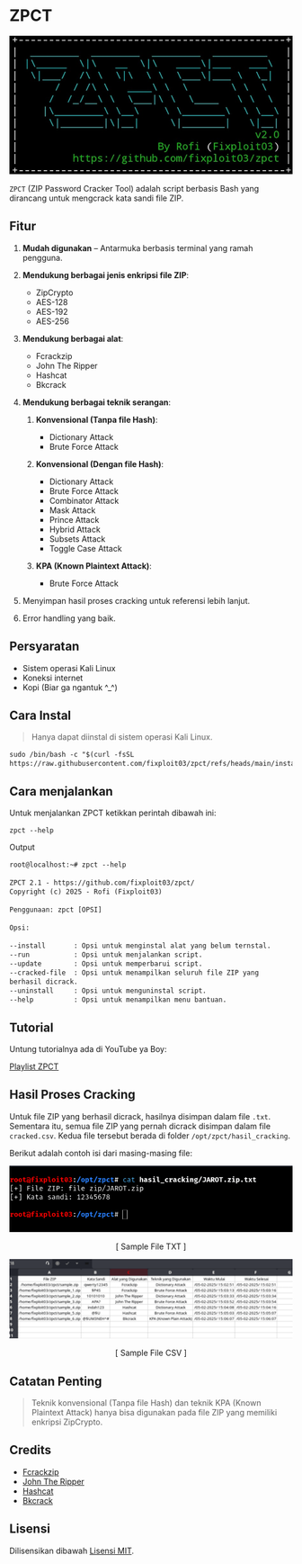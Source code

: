 # ZPCT

![](https://github.com/fixploit03/zpct/blob/main/img/zpct.jpg)

`ZPCT` (ZIP Password Cracker Tool) adalah script berbasis Bash yang dirancang untuk mengcrack kata sandi file ZIP.

## Fitur

1. **Mudah digunakan** – Antarmuka berbasis terminal yang ramah pengguna.
2. **Mendukung berbagai jenis enkripsi file ZIP**:

    - ZipCrypto
    - AES-128
    - AES-192
    - AES-256

3. **Mendukung berbagai alat**:

    - Fcrackzip
    - John The Ripper
    - Hashcat
    - Bkcrack

4. **Mendukung berbagai teknik serangan**:

    1. **Konvensional (Tanpa file Hash)**:

       - Dictionary Attack
       - Brute Force Attack
         
    2. **Konvensional (Dengan file Hash)**:
   
       - Dictionary Attack
       - Brute Force Attack
       - Combinator Attack
       - Mask Attack
       - Prince Attack
       - Hybrid Attack
       - Subsets Attack
       - Toggle Case Attack
         
    3. **KPA (Known Plaintext Attack)**:
       
       - Brute Force Attack

5. Menyimpan hasil proses cracking untuk referensi lebih lanjut.
6. Error handling yang baik.

## Persyaratan

- Sistem operasi Kali Linux
- Koneksi internet
- Kopi (Biar ga ngantuk ^_^)
  
## Cara Instal

> Hanya dapat diinstal di sistem operasi Kali Linux.

```
sudo /bin/bash -c "$(curl -fsSL https://raw.githubusercontent.com/fixploit03/zpct/refs/heads/main/instal.sh)"
```

## Cara menjalankan 

Untuk menjalankan ZPCT ketikkan perintah dibawah ini:

```
zpct --help
```

Output 

```
root@localhost:~# zpct --help

ZPCT 2.1 - https://github.com/fixploit03/zpct/
Copyright (c) 2025 - Rofi (Fixploit03)

Penggunaan: zpct [OPSI]

Opsi:

--install       : Opsi untuk menginstal alat yang belum ternstal.
--run           : Opsi untuk menjalankan script.
--update        : Opsi untuk memperbarui script.
--cracked-file  : Opsi untuk menampilkan seluruh file ZIP yang berhasil dicrack.
--uninstall     : Opsi untuk menguninstal script.
--help          : Opsi untuk menampilkan menu bantuan.
```

## Tutorial

Untung tutorialnya ada di YouTube ya Boy:

[Playlist ZPCT](https://youtube.com/playlist?list=PL3uTJ08u6HWwTKtOI1muGKCAsIp5lTcy6&si=NgDCIKYScykxnpBz)

## Hasil Proses Cracking 

Untuk file ZIP yang berhasil dicrack, hasilnya disimpan dalam file `.txt`. Sementara itu, semua file ZIP yang pernah dicrack disimpan dalam file `cracked.csv`. Kedua file tersebut berada di folder `/opt/zpct/hasil_cracking`.

Berikut adalah contoh isi dari masing-masing file:

![](https://github.com/fixploit03/zpct/blob/main/img/cracked_txt.png)

<p align="center">
    [ Sample File TXT ]
</p>

![](https://github.com/fixploit03/zpct/blob/main/img/cracked.png)

<p align="center">
    [ Sample File CSV ]
</p>


## Catatan Penting 

> Teknik konvensional (Tanpa file Hash) dan teknik KPA (Known Plaintext Attack) hanya bisa digunakan pada file ZIP yang memiliki enkripsi ZipCrypto.

## Credits

- [Fcrackzip](http://oldhome.schmorp.de/marc/fcrackzip.html)
- [John The Ripper](https://www.openwall.com/john/)
- [Hashcat](https://hashcat.net/hashcat/)
- [Bkcrack](https://github.com/kimci86/bkcrack)

## Lisensi

Dilisensikan dibawah [Lisensi MIT]().
